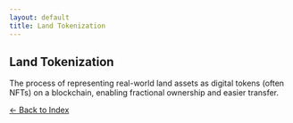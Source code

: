 ```yaml
---
layout: default
title: Land Tokenization
---
```

## Land Tokenization

The process of representing real-world land assets as digital tokens (often NFTs) on a blockchain, enabling fractional ownership and easier transfer.

[← Back to Index](/)
